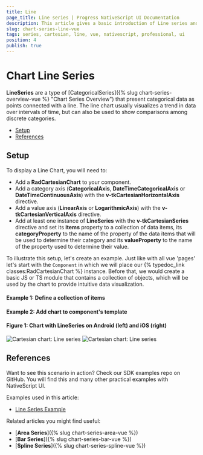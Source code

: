 ```yaml
---
title: Line
page_title: Line series | Progress NativeScript UI Documentation
description: This article gives a basic introduction of Line series and continues with a sample scenario of how Line series are used.
slug: chart-series-line-vue
tags: series, cartesian, line, vue, nativescript, professional, ui
position: 4
publish: true
---
```


# Chart Line Series

**LineSeries** are a type of [CategoricalSeries]({% slug chart-series-overview-vue %} "Chart Series Overview") that present categorical data as points connected with a line. The line chart usually visualizes a trend in data over intervals of time, but can also be used to show comparisons among discrete categories.

* [Setup](#setup)
* [References](#references)

## Setup

To display a Line Chart, you will need to:
- Add a **RadCartesianChart** to your component.
- Add a category axis (**CategoricalAxis**, **DateTimeCategoricalAxis** or **DateTimeContinuousAxis**) with the **v-tkCartesianHorizontalAxis** directive.
- Add a value axis (**LinearAxis** or **LogarithmicAxis**) with the **v-tkCartesianVerticalAxis** directive.
- Add at least one instance of **LineSeries** with the **v-tkCartesianSeries** directive and set its **items** property to a collection of data items, its **categoryProperty** to the name of the property of the data items that will be used to determine their category and its **valueProperty** to the name of the property used to determine their value.

To illustrate this setup, let's create an example. Just like with all vue 'pages' let's start with the `Component` in which we will place our {% typedoc_link classes:RadCartesianChart %} instance. Before that, we would create a basic JS or TS module that contains a collection of objects, which will be used by the chart to provide intuitive data visualization.

 #### Example 1: Define a collection of items

 <snippet id='chart-get-countries-data-vue'/>

 #### Example 2: Add chart to component's template

 <snippet id='chart-getting-started-vue'/>

#### Figure 1: Chart with LineSeries on Android (left) and iOS (right)

![Cartesian chart: Line series](../../../../../docs/ui/img/ns_ui/line_series_android.png "Line series on Android.") ![Cartesian chart: Line series](../../../../../docs/ui/img/ns_ui/line_series_ios.png "Line series on iOS.")

## References

Want to see this scenario in action?
Check our SDK examples repo on GitHub. You will find this and many other practical examples with NativeScript UI.

Examples used in this article:

* [Line Series Example](https://github.com/NativeScript/nativescript-ui-samples-vue/tree/master/chart/app/examples/series/line)

Related articles you might find useful:

* [**Area Series**]({% slug chart-series-area-vue %})
* [**Bar Series**]({% slug chart-series-bar-vue %})
* [**Spline Series**]({% slug chart-series-spline-vue %})
